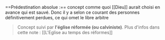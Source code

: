 ==Prédestination absolue :== concept comme quoi [[Dieu]] aurait choisi en avance qui est sauvé.
Donc il y a selon ce courant des personnes définitivement perdues, ce qui omet le libre arbitre
>Concept suivi par **l'église réformée (ou calviniste)**. Plus d'infos dans cette note : [[L'Eglise au temps des réformes]]